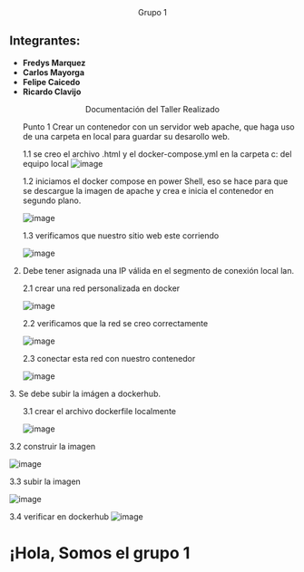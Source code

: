 
<html>
<head>
<div align = "center">
Grupo 1
</div>
</head>
<body>
<h2>Integrantes:</h2>
<ul>
<li><strong>Fredys Marquez</strong></li>
<li><strong>Carlos Mayorga</strong></li>
<li><strong>Felipe Caicedo</strong></li>
<li><strong>Ricardo Clavijo</strong></li>
</ul>

<div align = "center">
Documentación del Taller Realizado
</div>

<ul>
Punto 1
Crear un contenedor con un servidor web apache, que haga uso de una carpeta en local para guardar su desarollo web.



1.1	 se creo el archivo .html y el docker-compose.yml en la carpeta c: del equipo local
![image](https://github.com/jaiderospina/DevSecOps/blob/main/CONTENEDORES/TallerClase/GRUPO1/Imagenes.jpg)


</ul>

<ul>
1.2	iniciamos el docker compose en power Shell, eso se hace para que se descargue la imagen de apache y crea e inicia el contenedor en segundo plano.

![image](https://github.com/jaiderospina/DevSecOps/blob/main/CONTENEDORES/TallerClase/GRUPO1/Imagen%202.jpg)

</ul>

<ul>
1.3	 verificamos que nuestro sitio web este corriendo

![image](https://github.com/jaiderospina/DevSecOps/blob/main/CONTENEDORES/TallerClase/GRUPO1/Imagen%203.jpg)

</ul>

2.	Debe tener asignada una IP válida en el segmento de conexión local lan.
<ul>
2.1 crear una red personalizada en docker

![image](https://github.com/jaiderospina/DevSecOps/blob/main/CONTENEDORES/TallerClase/GRUPO1/imagen%204.jpg)

</ul>
<ul>
2.2  verificamos que la red se creo correctamente

![image](https://github.com/jaiderospina/DevSecOps/blob/main/CONTENEDORES/TallerClase/GRUPO1/imagen%205.jpg)
</ul>
<ul>
2.3 conectar esta red con nuestro contenedor

![image](https://github.com/jaiderospina/DevSecOps/blob/main/CONTENEDORES/TallerClase/GRUPO1/imagen%206.jpg)
</ul>
3.	Se debe subir la imágen a dockerhub.
<ul>
3.1 crear el archivo dockerfile localmente

![image](https://github.com/jaiderospina/DevSecOps/blob/main/CONTENEDORES/TallerClase/GRUPO1/imagen%207.jpg)
</ul>

3.2 construir la imagen

![image](https://github.com/jaiderospina/DevSecOps/blob/main/CONTENEDORES/TallerClase/GRUPO1/imagen%208.jpg)

3.3 subir la imagen

![image](https://github.com/jaiderospina/DevSecOps/blob/main/CONTENEDORES/TallerClase/GRUPO1/imagen%209.jpg)

3.4 verificar en dockerhub
![image](https://github.com/jaiderospina/DevSecOps/blob/main/CONTENEDORES/TallerClase/GRUPO1/Imagen%2010.jpg)
</body>
</html>

<html>
<head>
    <title>Servidor Apache en Docker</title>
</head>
<body>
    <h1>¡Hola, Somos el grupo 1</h1>
</body>
</html>
